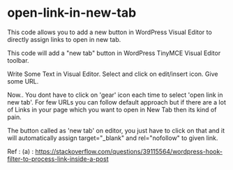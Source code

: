 # open-link-in-new-tab
This code allows you to add a new button in WordPress Visual Editor to directly assign links to open in new tab.


This code will add a "new tab" button in WordPress TinyMCE Visual Editor toolbar.

Write Some Text in Visual Editor.
Select and click on edit/insert icon.
Give some URL.

Now.. You dont have to click on 'gear' icon each time to select 'open link in new tab'. 
For few URLs you can follow default approach but if there are a lot of Links in your page which you want to 
open in New Tab then its kind of pain.

The button called as 'new tab' on editor, you just have to click on that and 
it will automatically assign target="_blank" and rel="nofollow" to given link. 


Ref : 
(a) : https://stackoverflow.com/questions/39115564/wordpress-hook-filter-to-process-link-inside-a-post
